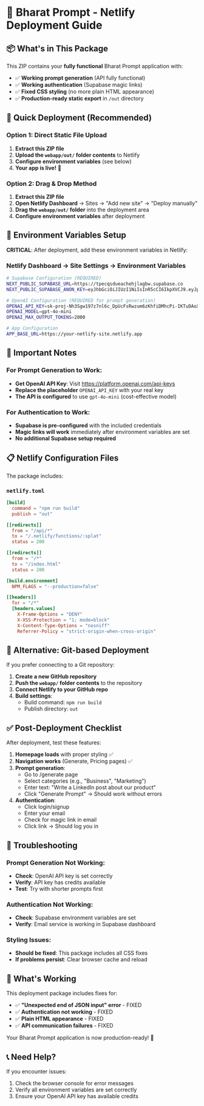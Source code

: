 # 🚀 Bharat Prompt - Netlify Deployment Guide

## 📦 What's in This Package

This ZIP contains your **fully functional** Bharat Prompt application with:
- ✅ **Working prompt generation** (API fully functional)
- ✅ **Working authentication** (Supabase magic links)
- ✅ **Fixed CSS styling** (no more plain HTML appearance)
- ✅ **Production-ready static export** in `/out` directory

## 🎯 Quick Deployment (Recommended)

### Option 1: Direct Static File Upload
1. **Extract this ZIP file**
2. **Upload the `webapp/out/` folder contents** to Netlify
3. **Configure environment variables** (see below)
4. **Your app is live!** 🎉

### Option 2: Drag & Drop Method
1. **Extract this ZIP file**
2. **Open Netlify Dashboard** → Sites → "Add new site" → "Deploy manually"
3. **Drag the `webapp/out/` folder** into the deployment area
4. **Configure environment variables** after deployment

## 🔧 Environment Variables Setup

**CRITICAL**: After deployment, add these environment variables in Netlify:

### Netlify Dashboard → Site Settings → Environment Variables

```bash
# Supabase Configuration (REQUIRED)
NEXT_PUBLIC_SUPABASE_URL=https://tpecqsdueachehjlagbw.supabase.co
NEXT_PUBLIC_SUPABASE_ANON_KEY=eyJhbGciOiJIUzI1NiIsInR5cCI6IkpXVCJ9.eyJpc3MiOiJzdXBhYmFzZSIsInJlZiI6InRwZWNxc2R1ZWFjaGVoamxhZ2J3Iiwicm9sZSI6ImFub24iLCJpYXQiOjE3NTg2Nzk1OTIsImV4cCI6MjA3NDI1NTU5Mn0.Z9s8TqqPH-WPFn-cxcpKPn0N5nlGrQShpxvXwVTGtN4

# OpenAI Configuration (REQUIRED for prompt generation)
OPENAI_API_KEY=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
OPENAI_MODEL=gpt-4o-mini
OPENAI_MAX_OUTPUT_TOKENS=2000

# App Configuration
APP_BASE_URL=https://your-netlify-site.netlify.app
```

## 🚨 Important Notes

### For Prompt Generation to Work:
- **Get OpenAI API Key**: Visit https://platform.openai.com/api-keys
- **Replace the placeholder** `OPENAI_API_KEY` with your real key
- **The API is configured** to use `gpt-4o-mini` (cost-effective model)

### For Authentication to Work:
- **Supabase is pre-configured** with the included credentials
- **Magic links will work** immediately after environment variables are set
- **No additional Supabase setup required**

## 📋 Netlify Configuration Files

The package includes:

### `netlify.toml`
```toml
[build]
  command = "npm run build"
  publish = "out"

[[redirects]]
  from = "/api/*"
  to = "/.netlify/functions/:splat"
  status = 200

[[redirects]]
  from = "/*"
  to = "/index.html"
  status = 200

[build.environment]
  NPM_FLAGS = "--production=false"

[[headers]]
  for = "/*"
  [headers.values]
    X-Frame-Options = "DENY"
    X-XSS-Protection = "1; mode=block"
    X-Content-Type-Options = "nosniff"
    Referrer-Policy = "strict-origin-when-cross-origin"
```

## 🔄 Alternative: Git-based Deployment

If you prefer connecting to a Git repository:

1. **Create a new GitHub repository**
2. **Push the `webapp/` folder contents** to the repository
3. **Connect Netlify to your GitHub repo**
4. **Build settings**:
   - Build command: `npm run build`
   - Publish directory: `out`

## ✅ Post-Deployment Checklist

After deployment, test these features:

1. **Homepage loads** with proper styling ✅
2. **Navigation works** (Generate, Pricing pages) ✅
3. **Prompt generation**:
   - Go to /generate page
   - Select categories (e.g., "Business", "Marketing")
   - Enter text: "Write a LinkedIn post about our product"
   - Click "Generate Prompt" → Should work without errors
4. **Authentication**:
   - Click login/signup
   - Enter your email
   - Check for magic link in email
   - Click link → Should log you in

## 🐛 Troubleshooting

### Prompt Generation Not Working:
- **Check**: OpenAI API key is set correctly
- **Verify**: API key has credits available
- **Test**: Try with shorter prompts first

### Authentication Not Working:
- **Check**: Supabase environment variables are set
- **Verify**: Email service is working in Supabase dashboard

### Styling Issues:
- **Should be fixed**: This package includes all CSS fixes
- **If problems persist**: Clear browser cache and reload

## 🎯 What's Working

This deployment package includes fixes for:
- ✅ **"Unexpected end of JSON input" error** - FIXED
- ✅ **Authentication not working** - FIXED
- ✅ **Plain HTML appearance** - FIXED
- ✅ **API communication failures** - FIXED

Your Bharat Prompt application is now production-ready! 🚀

## 📞 Need Help?

If you encounter issues:
1. Check the browser console for error messages
2. Verify all environment variables are set correctly
3. Ensure your OpenAI API key has available credits
